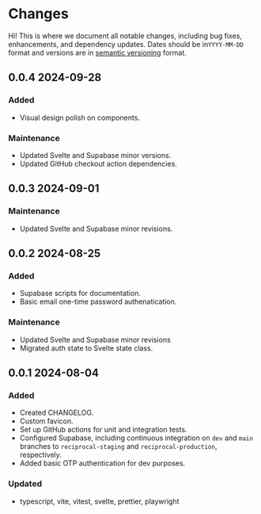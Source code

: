 # Changes

Hi! This is where we document all notable changes, including bug fixes, enhancements, and dependency updates.
Dates should be in`YYYY-MM-DD` format and versions are in [semantic versioning](http://semver.org/) format.

## 0.0.4 2024-09-28

### Added

- Visual design polish on components.

### Maintenance

- Updated Svelte and Supabase minor versions.
- Updated GitHub checkout action dependencies.

## 0.0.3 2024-09-01

### Maintenance

- Updated Svelte and Supabase minor revisions.

## 0.0.2 2024-08-25

### Added

- Supabase scripts for documentation.
- Basic email one-time password authenatication.

### Maintenance

- Updated Svelte and Supabase minor revisions
- Migrated auth state to Svelte state class.

## 0.0.1 2024-08-04

### Added

- Created CHANGELOG.
- Custom favicon.
- Set up GitHub actions for unit and integration tests.
- Configured Supabase, including continuous integration on `dev` and `main` branches to `reciprocal-staging` and `reciprocal-production`, respectively.
- Added basic OTP authentication for dev purposes.

### Updated

- typescript, vite, vitest, svelte, prettier, playwright
